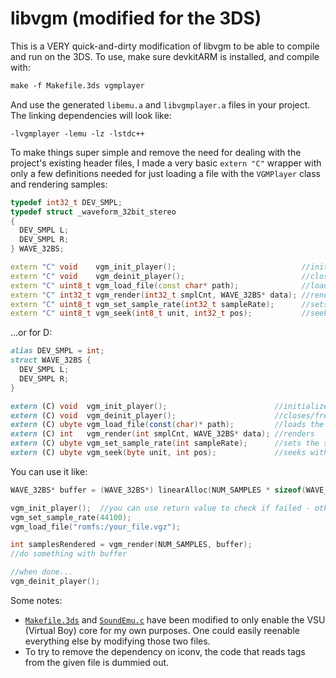 # libvgm (modified for the 3DS)

This is a VERY quick-and-dirty modification of libvgm to be able to compile and run on the 3DS. To use, make sure devkitARM is installed, and compile with:

```Makefile
make -f Makefile.3ds vgmplayer
```

And use the generated `libemu.a` and `libvgmplayer.a` files in your project. The linking dependencies will look like:

```
-lvgmplayer -lemu -lz -lstdc++
```

To make things super simple and remove the need for dealing with the project's existing header files, I made a very basic `extern "C"` wrapper with only a few definitions needed for just loading a file with the `VGMPlayer` class and rendering samples:

```cpp
typedef int32_t DEV_SMPL;
typedef struct _waveform_32bit_stereo
{
  DEV_SMPL L;
  DEV_SMPL R;
} WAVE_32BS;

extern "C" void    vgm_init_player();                            //initializes the VGMPlayer object
extern "C" void    vgm_deinit_player();                          //closes/frees everything
extern "C" uint8_t vgm_load_file(const char* path);              //loads the file at the given path to RAM and sets up playback; ready for vgm_render after call
extern "C" int32_t vgm_render(int32_t smplCnt, WAVE_32BS* data); //renders
extern "C" uint8_t vgm_set_sample_rate(int32_t sampleRate);      //sets the sample rate of the rendered samples
extern "C" uint8_t vgm_seek(int8_t unit, int32_t pos);           //seeks within the loaded vgm file
```

...or for D:

```d
alias DEV_SMPL = int;
struct WAVE_32BS {
  DEV_SMPL L;
  DEV_SMPL R;
}

extern (C) void  vgm_init_player();                        //initializes the VGMPlayer object
extern (C) void  vgm_deinit_player();                      //closes/frees everything
extern (C) ubyte vgm_load_file(const(char)* path);         //loads the file at the given path to RAM and sets up playback; ready for vgm_render after call
extern (C) int   vgm_render(int smplCnt, WAVE_32BS* data); //renders
extern (C) ubyte vgm_set_sample_rate(int sampleRate);      //sets the sample rate of the rendered samples
extern (C) ubyte vgm_seek(byte unit, int pos);             //seeks within the loaded vgm file
```

You can use it like:

```cpp
WAVE_32BS* buffer = (WAVE_32BS*) linearAlloc(NUM_SAMPLES * sizeof(WAVE_32BS));

vgm_init_player();  //you can use return value to check if failed - other functions return non-zero on failure as well
vgm_set_sample_rate(44100);
vgm_load_file("romfs:/your_file.vgz");

int samplesRendered = vgm_render(NUM_SAMPLES, buffer);
//do something with buffer

//when done...
vgm_deinit_player();
```

Some notes:

* [`Makefile.3ds`](Makefile.3ds) and [`SoundEmu.c`](emu/SoundEmu.c) have been modified to only enable the VSU (Virtual Boy) core for my own purposes. One could easily reenable everything else by modifying those two files.
* To try to remove the dependency on iconv, the code that reads tags from the given file is dummied out.